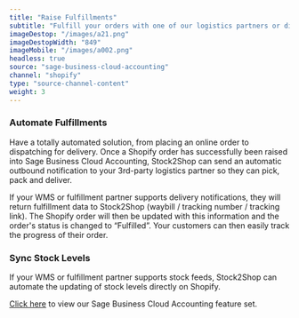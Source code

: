 ```yaml
---
title: "Raise Fulfillments"
subtitle: "Fulfill your orders with one of our logistics partners or directly in your WMS (Warehouse Management System)."
imageDestop: "/images/a21.png"
imageDestopWidth: "849"
imageMobile: "/images/a002.png"
headless: true
source: "sage-business-cloud-accounting"
channel: "shopify"
type: "source-channel-content"
weight: 3
---
```


### Automate Fulfillments
Have a totally automated solution, from placing an online order to dispatching for delivery. Once a Shopify order has successfully been raised into Sage Business Cloud Accounting, Stock2Shop can send an automatic outbound notification to your 3rd-party logistics partner so they can pick, pack and deliver.

If your WMS or fulfillment partner supports delivery notifications, they will return fulfillment data to Stock2Shop (waybill / tracking number / tracking link). The Shopify order will then be updated with this information and the order's status is changed to “Fulfilled”. Your customers can then easily track the progress of their order.

### Sync Stock Levels
If your WMS or fulfillment partner supports stock feeds, Stock2Shop can automate the updating of stock levels directly on Shopify.

[Click here](/help/features/sage-business-cloud-accounting/ "Sage Business Cloud Accounting Features") to view our Sage Business Cloud Accounting feature set.